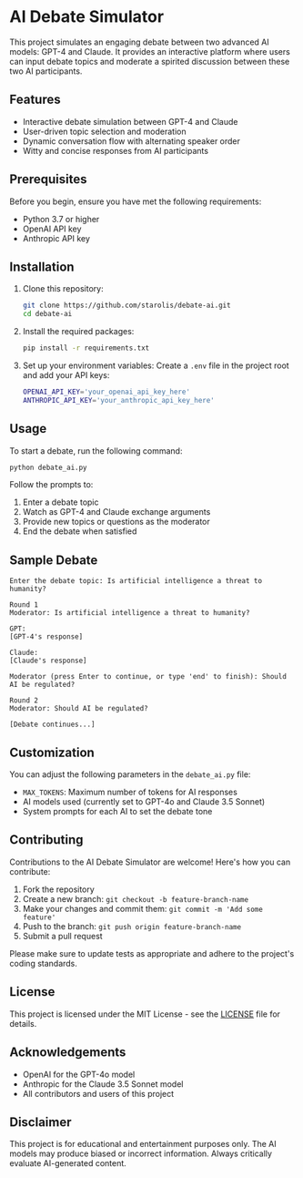 # AI Debate Simulator

This project simulates an engaging debate between two advanced AI models: GPT-4 and Claude. It provides an interactive platform where users can input debate topics and moderate a spirited discussion between these two AI participants.

## Features

- Interactive debate simulation between GPT-4 and Claude
- User-driven topic selection and moderation
- Dynamic conversation flow with alternating speaker order
- Witty and concise responses from AI participants

## Prerequisites

Before you begin, ensure you have met the following requirements:

- Python 3.7 or higher
- OpenAI API key
- Anthropic API key

## Installation

1. Clone this repository:

   ```bash
   git clone https://github.com/starolis/debate-ai.git
   cd debate-ai
   ```

2. Install the required packages:

   ```bash
   pip install -r requirements.txt
   ```

3. Set up your environment variables:
   Create a `.env` file in the project root and add your API keys:

   ```bash
   OPENAI_API_KEY='your_openai_api_key_here'
   ANTHROPIC_API_KEY='your_anthropic_api_key_here'
   ```

## Usage

To start a debate, run the following command:

```bash
python debate_ai.py
```

Follow the prompts to:

1. Enter a debate topic
2. Watch as GPT-4 and Claude exchange arguments
3. Provide new topics or questions as the moderator
4. End the debate when satisfied

## Sample Debate

```console
Enter the debate topic: Is artificial intelligence a threat to humanity?

Round 1
Moderator: Is artificial intelligence a threat to humanity?

GPT:
[GPT-4's response]

Claude:
[Claude's response]

Moderator (press Enter to continue, or type 'end' to finish): Should AI be regulated?

Round 2
Moderator: Should AI be regulated?

[Debate continues...]
```

## Customization

You can adjust the following parameters in the `debate_ai.py` file:

- `MAX_TOKENS`: Maximum number of tokens for AI responses
- AI models used (currently set to GPT-4o and Claude 3.5 Sonnet)
- System prompts for each AI to set the debate tone

## Contributing

Contributions to the AI Debate Simulator are welcome! Here's how you can contribute:

1. Fork the repository
2. Create a new branch: `git checkout -b feature-branch-name`
3. Make your changes and commit them: `git commit -m 'Add some feature'`
4. Push to the branch: `git push origin feature-branch-name`
5. Submit a pull request

Please make sure to update tests as appropriate and adhere to the project's coding standards.

## License

This project is licensed under the MIT License - see the [LICENSE](LICENSE) file for details.

## Acknowledgements

- OpenAI for the GPT-4o model
- Anthropic for the Claude 3.5 Sonnet model
- All contributors and users of this project

## Disclaimer

This project is for educational and entertainment purposes only. The AI models may produce biased or incorrect information. Always critically evaluate AI-generated content.

